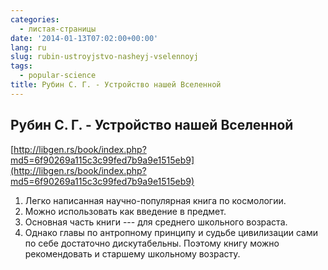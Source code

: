 ```yaml
---
categories:
  - листая-страницы
date: '2014-01-13T07:02:00+00:00'
lang: ru
slug: rubin-ustroyjstvo-nasheyj-vselennoyj
tags:
  - popular-science
title: Рубин С. Г. - Устройство нашей Вселенной
---
```


## Рубин С. Г. - Устройство нашей Вселенной

[http://libgen.rs/book/index.php?md5=6f90269a115c3c99fed7b9a9e1515eb9](http://libgen.rs/book/index.php?md5=6f90269a115c3c99fed7b9a9e1515eb9)  

<!--more-->

1.  Легко написанная научно-популярная книга по космологии.
2.  Можно использовать как введение в предмет.
3.  Основная часть книги --- для среднего школьного возраста.
4.  Однако главы по антропному принципу и судьбе цивилизации сами по себе достаточно дискутабельны. Поэтому книгу можно рекомендовать и старшему школьному возрасту.

